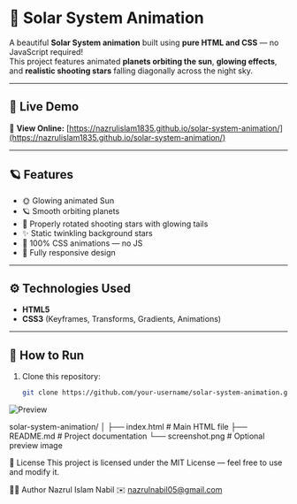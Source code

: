 # 🌌 Solar System Animation

A beautiful **Solar System animation** built using **pure HTML and CSS** — no JavaScript required!  
This project features animated **planets orbiting the sun**, **glowing effects**, and **realistic shooting stars** falling diagonally across the night sky.

---

## 🚀 Live Demo
🔗 **View Online:** [https://nazrulislam1835.github.io/solar-system-animation/](https://nazrulislam1835.github.io/solar-system-animation/)

---

## 🪐 Features

- 🌞 Glowing animated Sun  
- 🪐 Smooth orbiting planets  
- 🌠 Properly rotated shooting stars with glowing tails  
- ✨ Static twinkling background stars  
- 🎨 100% CSS animations — no JS  
- 📱 Fully responsive design  

---

## ⚙️ Technologies Used

- **HTML5**
- **CSS3** (Keyframes, Transforms, Gradients, Animations)

---

## 🚀 How to Run

1. Clone this repository:
   ```bash
   git clone https://github.com/your-username/solar-system-animation.git


![Preview](screenshot.png)

solar-system-animation/
│
├── index.html        # Main HTML file
├── README.md         # Project documentation
└── screenshot.png    # Optional preview image

📄 License
This project is licensed under the MIT License — feel free to use and modify it.


👨‍🚀 Author
Nazrul Islam Nabil
✉️ nazrulnabil05@gmail.com
